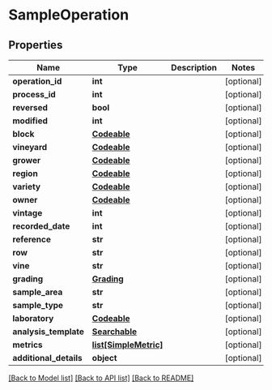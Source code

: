 # SampleOperation

## Properties
Name | Type | Description | Notes
------------ | ------------- | ------------- | -------------
**operation_id** | **int** |  | [optional] 
**process_id** | **int** |  | [optional] 
**reversed** | **bool** |  | [optional] 
**modified** | **int** |  | [optional] 
**block** | [**Codeable**](Codeable.md) |  | [optional] 
**vineyard** | [**Codeable**](Codeable.md) |  | [optional] 
**grower** | [**Codeable**](Codeable.md) |  | [optional] 
**region** | [**Codeable**](Codeable.md) |  | [optional] 
**variety** | [**Codeable**](Codeable.md) |  | [optional] 
**owner** | [**Codeable**](Codeable.md) |  | [optional] 
**vintage** | **int** |  | [optional] 
**recorded_date** | **int** |  | [optional] 
**reference** | **str** |  | [optional] 
**row** | **str** |  | [optional] 
**vine** | **str** |  | [optional] 
**grading** | [**Grading**](Grading.md) |  | [optional] 
**sample_area** | **str** |  | [optional] 
**sample_type** | **str** |  | [optional] 
**laboratory** | [**Codeable**](Codeable.md) |  | [optional] 
**analysis_template** | [**Searchable**](Searchable.md) |  | [optional] 
**metrics** | [**list[SimpleMetric]**](SimpleMetric.md) |  | [optional] 
**additional_details** | **object** |  | [optional] 

[[Back to Model list]](../README.md#documentation-for-models) [[Back to API list]](../README.md#documentation-for-api-endpoints) [[Back to README]](../README.md)

